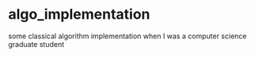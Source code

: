 # algo_implementation
some classical algorithm implementation when I was a computer science graduate student
